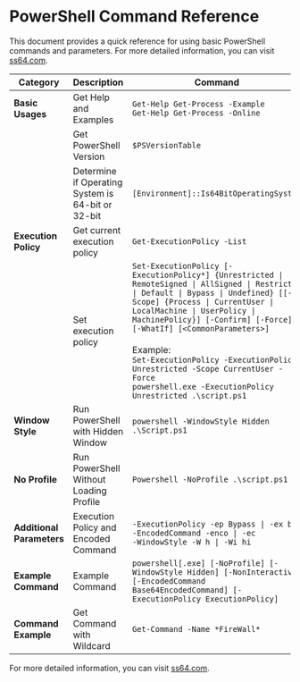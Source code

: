 # PowerShell Command Reference

This document provides a quick reference for using basic PowerShell commands and parameters. For more detailed information, you can visit [ss64.com](https://ss64.com/ps/).

| **Category**                 | **Description**                                      | **Command**                                                                                                                                                                                                                     |
|------------------------------|------------------------------------------------------|---------------------------------------------------------------------------------------------------------------------------------------------------------------------------------------------------------------------------------|
| **Basic Usages**             | Get Help and Examples                                | `Get-Help Get-Process -Example`<br>`Get-Help Get-Process -Online`                                                                                                                                                               |
|                              | Get PowerShell Version                               | `$PSVersionTable`                                                                                                                                                                                                               |
|                              | Determine if Operating System is 64-bit or 32-bit    | `[Environment]::Is64BitOperatingSystem`                                                                                                                                                                                         |
| **Execution Policy**         | Get current execution policy                         | `Get-ExecutionPolicy -List`                                                                                                                                                                                                     |
|                              | Set execution policy                                 | `Set-ExecutionPolicy [-ExecutionPolicy*] {Unrestricted \| RemoteSigned \| AllSigned \| Restricted \| Default \| Bypass \| Undefined} [[-Scope] {Process \| CurrentUser \| LocalMachine \| UserPolicy \| MachinePolicy}] [-Confirm] [-Force] [-WhatIf] [<CommonParameters>]`<br><br>Example:<br>`Set-ExecutionPolicy -ExecutionPolicy Unrestricted -Scope CurrentUser -Force`<br>`powershell.exe -ExecutionPolicy Unrestricted .\script.ps1`  |
| **Window Style**             | Run PowerShell with Hidden Window                    | `powershell -WindowStyle Hidden .\Script.ps1`                                                                                                                                                                                   |
| **No Profile**               | Run PowerShell Without Loading Profile               | `Powershell -NoProfile .\script.ps1`                                                                                                                                                                                            |
| **Additional Parameters**    | Execution Policy and Encoded Command                 | `-ExecutionPolicy -ep Bypass \| -ex by`<br>`-EncodedCommand -enco \| -ec`<br>`-WindowStyle -W h \| -Wi hi`                                                                                                                                           |
| **Example Command**          | Example Command                                      | `powershell[.exe] [-NoProfile] [-WindowStyle Hidden] [-NonInteractive] [-EncodedCommand Base64EncodedCommand] [-ExecutionPolicy ExecutionPolicy]`                                                                               |
| **Command Example**          | Get Command with Wildcard                            | `Get-Command -Name *FireWall*`                                                                                                                                                                                                  |

For more detailed information, you can visit [ss64.com](https://ss64.com/ps/).
